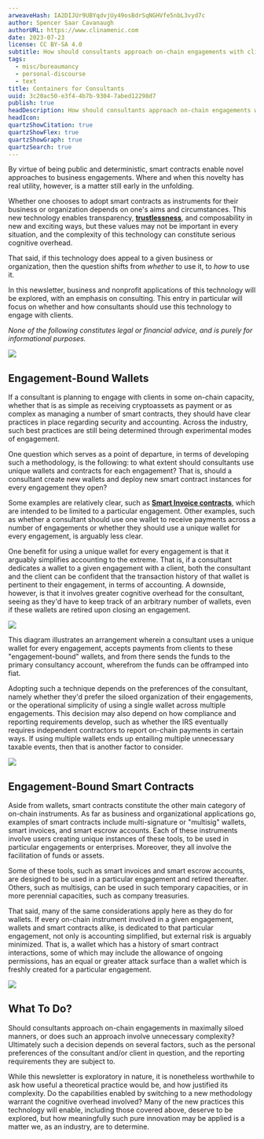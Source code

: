 ```yaml
---
arweaveHash: IA2DIJUr9UBYqdvjUy49osBdrSqNGHVfe5nbL3vyd7c
author: Spencer Saar Cavanaugh
authorURL: https://www.clinamenic.com
date: 2023-07-23
license: CC BY-SA 4.0
subtitle: How should consultants approach on-chain engagements with clients?
tags:
  - misc/bureaumancy
  - personal-discourse
  - text
title: Containers for Consultants
uuid: 3c20ac50-e3f4-4b7b-9304-7abed12298d7
publish: true
headDescription: How should consultants approach on-chain engagements with clients?
headIcon:
quartzShowCitation: true
quartzShowFlex: true
quartzShowGraph: true
quartzSearch: true
---
```


By virtue of being public and deterministic, smart contracts enable novel approaches to business engagements. Where and when this novelty has real utility, however, is a matter still early in the unfolding.

Whether one chooses to adopt smart contracts as instruments for their business or organization depends on one's aims and circumstances. This new technology enables transparency, [**trustlessness**](https://mirror.xyz/0x4Ef22A7356D96dbf95a7FdEaD4a196A668e75B38/CMWteFrY7Xyapf4R9fsnyZYm4Q81VUyWyeBkeo0zzDM), and composability in new and exciting ways, but these values may not be important in every situation, and the complexity of this technology can constitute serious cognitive overhead.

That said, if this technology does appeal to a given business or organization, then the question shifts from _whether_ to use it, to _how_ to use it.

In this newsletter, business and nonprofit applications of this technology will be explored, with an emphasis on consulting. This entry in particular will focus on whether and how consultants should use this technology to engage with clients.

_None of the following constitutes legal or financial advice, and is purely for informational purposes._

![](https://storage.googleapis.com/papyrus_images/bbc973dfa09ae9298bad54736744cf74.png)

## Engagement-Bound Wallets

If a consultant is planning to engage with clients in some on-chain capacity, whether that is as simple as receiving cryptoassets as payment or as complex as managing a number of smart contracts, they should have clear practices in place regarding security and accounting. Across the industry, such best practices are still being determined through experimental modes of engagement.

One question which serves as a point of departure, in terms of developing such a methodology, is the following: to what extent should consultants use unique wallets and contracts for each engagement? That is, should a consultant create new wallets and deploy new smart contract instances for every engagement they open?

Some examples are relatively clear, such as [**Smart Invoice contracts**](https://smartinvoice.xyz/), which are intended to be limited to a particular engagement. Other examples, such as whether a consultant should use one wallet to receive payments across a number of engagements or whether they should use a unique wallet for every engagement, is arguably less clear.

One benefit for using a unique wallet for every engagement is that it arguably simplifies accounting to the extreme. That is, if a consultant dedicates a wallet to a given engagement with a client, both the consultant and the client can be confident that the transaction history of that wallet is pertinent to their engagement, in terms of accounting. A downside, however, is that it involves greater cognitive overhead for the consultant, seeing as they'd have to keep track of an arbitrary number of wallets, even if these wallets are retired upon closing an engagement.

![](https://storage.googleapis.com/papyrus_images/e5e50dbfe0c7facb8cee8258d35a7bd2.png)

This diagram illustrates an arrangement wherein a consultant uses a unique wallet for every engagement, accepts payments from clients to these "engagement-bound" wallets, and from there sends the funds to the primary consultancy account, wherefrom the funds can be offramped into fiat.

Adopting such a technique depends on the preferences of the consultant, namely whether they'd prefer the siloed organization of their engagements, or the operational simplicity of using a single wallet across multiple engagements. This decision may also depend on how compliance and reporting requirements develop, such as whether the IRS eventually requires independent contractors to report on-chain payments in certain ways. If using multiple wallets ends up entailing multiple unnecessary taxable events, then that is another factor to consider.

![](https://storage.googleapis.com/papyrus_images/bbc973dfa09ae9298bad54736744cf74.png)

## Engagement-Bound Smart Contracts

Aside from wallets, smart contracts constitute the other main category of on-chain instruments. As far as business and organizational applications go, examples of smart contracts include multi-signature or "multisig" wallets, smart invoices, and smart escrow accounts. Each of these instruments involve users creating unique instances of these tools, to be used in particular engagements or enterprises. Moreover, they all involve the facilitation of funds or assets.

Some of these tools, such as smart invoices and smart escrow accounts, are designed to be used in a particular engagement and retired thereafter. Others, such as multisigs, can be used in such temporary capacities, or in more perennial capacities, such as company treasuries.

That said, many of the same considerations apply here as they do for wallets. If every on-chain instrument involved in a given engagement, wallets and smart contracts alike, is dedicated to that particular engagement, not only is accounting simplified, but external risk is arguably minimized. That is, a wallet which has a history of smart contract interactions, some of which may include the allowance of ongoing permissions, has an equal or greater attack surface than a wallet which is freshly created for a particular engagement.

![](https://storage.googleapis.com/papyrus_images/bbc973dfa09ae9298bad54736744cf74.png)

## What To Do?

Should consultants approach on-chain engagements in maximally siloed manners, or does such an approach involve unnecessary complexity? Ultimately such a decision depends on several factors, such as the personal preferences of the consultant and/or client in question, and the reporting requirements they are subject to.

While this newsletter is exploratory in nature, it is nonetheless worthwhile to ask how useful a theoretical practice would be, and how justified its complexity. Do the capabilities enabled by switching to a new methodology warrant the cognitive overhead involved? Many of the new practices this technology will enable, including those covered above, deserve to be explored, but how meaningfully such pure innovation may be applied is a matter we, as an industry, are to determine.
